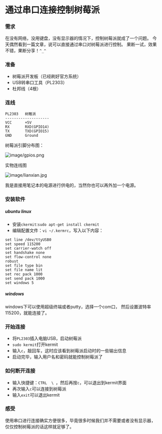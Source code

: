 # 通过串口连接控制树莓派

### 需求

在没有网络，没用键盘，没有显示器的情况下，控制树莓派就成了一个问题。
今天偶然看到一篇文章，说可以直接通过串口对树莓派进行控制。
果断一试，效果不错，果断分享！`^_^`

### 准备

- 树莓派开发板（已经刷好官方系统）
- USB转串口工具（PL2303）
- 杜邦线（4根）

### 连线

```
PL2303   树莓派
--------------------
VCC      +5V
RX       RXD(GPIO14)
TX       TXD(GPIO15)
GND      Ground
```

树莓派引脚分布图：

![image/gpios.png](image/gpios.png)

实物连线图

![image/lianxian.jpg](image/lianxian.jpg)

我是直接用笔记本的电源进行供电的，当然你也可以再外加一个电源。

### 安装软件

##### ubuntu linux

- 安装`ckermit`:`sudo apt-get install ckermit`
- 编辑配置文件：`vi ~/.kermrc`，写入以下内容：

```
set line /dev/ttyUSB0
set speed 115200
set carrier-watch off
set handshake none
set flow-control none
robust
set file type bin
set file name lit
set rec pack 1000
set send pack 1000
set windows 5
```

##### windows

windows下可以使用超级终端或者putty，选择一个com口，
然后设置波特率115200，就能连接了。

### 开始连接

- 将`PL2303`插入电脑USB，启动树莓派
- `sudo kermit`打开kermit
- 输入`c`，敲回车，这时应该看到树莓派启动时的一些输出信息
- 启动完毕，输入用户名和密码就能控制树莓派了

### 如何断开连接

- 输入快捷键：`CTRL  \ `，然后再按`c`，可以退出到kermit界面
- 再次输入`c`可以连接到树莓派
- 输入`exit`可以退出kermit

### 感受

使用串口进行连接确实方便很多，毕竟很多时候我们并不需要或者没有显示器，
仅仅控制树莓派的话这样就足够了。
